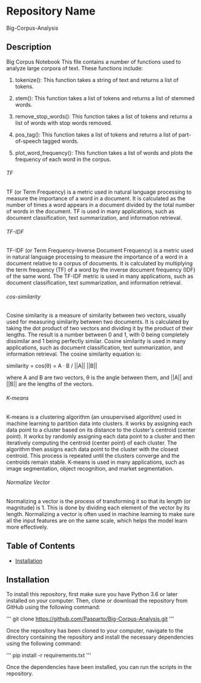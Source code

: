 # Repository Name
Big-Corpus-Analysis

## Description
Big Corpus Notebook
This file contains a number of functions used to analyze large corpora of text. These functions include: 

1. tokenize(): This function takes a string of text and returns a list of tokens. 

2. stem(): This function takes a list of tokens and returns a list of stemmed words. 

3. remove_stop_words(): This function takes a list of tokens and returns a list of words with stop words removed. 

4. pos_tag(): This function takes a list of tokens and returns a list of part-of-speech tagged words. 

5. plot_word_frequency(): This function takes a list of words and plots the frequency of each word in the corpus.

###### TF
TF (or Term Frequency) is a metric used in natural language processing to measure the importance of a word in a document. It is calculated as the number of times a word appears in a document divided by the total number of words in the document. TF is used in many applications, such as document classification, text summarization, and information retrieval.

###### TF-IDF
TF-IDF (or Term Frequency-Inverse Document Frequency) is a metric used in natural language processing to measure the importance of a word in a document relative to a corpus of documents. It is calculated by multiplying the term frequency (TF) of a word by the inverse document frequency (IDF) of the same word. The TF-IDF metric is used in many applications, such as document classification, text summarization, and information retrieval.

###### cos-similarity
Cosine similarity is a measure of similarity between two vectors, usually used for measuring similarity between two documents. It is calculated by taking the dot product of two vectors and dividing it by the product of their lengths. The result is a number between 0 and 1, with 0 being completely dissimilar and 1 being perfectly similar. Cosine similarity is used in many applications, such as document classification, text summarization, and information retrieval.
The cosine similarity equation is:

similarity = cos(θ) = A · B / ||A|| ||B||

where A and B are two vectors, θ is the angle between them, and ||A|| and ||B|| are the lengths of the vectors.

###### K-means
K-means is a clustering algorithm (an unsupervised algorithm) used in machine learning to partition data into clusters. It works by assigning each data point to a cluster based on its distance to the cluster's centroid (center point). It works by randomly assigning each data point to a cluster and then iteratively computing the centroid (center point) of each cluster. The algorithm then assigns each data point to the cluster with the closest centroid. This process is repeated until the clusters converge and the centroids remain stable. K-means is used in many applications, such as image segmentation, object recognition, and market segmentation.

###### Normalize Vector
Normalizing a vector is the process of transforming it so that its length (or magnitude) is 1. This is done by dividing each element of the vector by its length. Normalizing a vector is often used in machine learning to make sure all the input features are on the same scale, which helps the model learn more effectively.

## Table of Contents
- [Installation](#installation)


## Installation
To install this repository, first make sure you have Python 3.6 or later installed on your computer. Then, clone or download the repository from GitHub using the following command:

'''
git clone https://github.com/Pasparto/Big-Corpus-Analysis.git
'''

Once the repository has been cloned to your computer, navigate to the directory containing the repository and install the necessary dependencies using the following command:

'''
pip install -r requirements.txt
'''

Once the dependencies have been installed, you can run the scripts in the repository.
